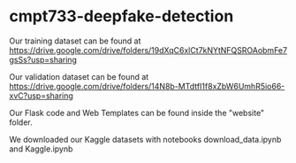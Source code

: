 # cmpt733-deepfake-detection


Our training dataset can be found at https://drive.google.com/drive/folders/19dXqC6xlCt7kNYtNFQSROAobmFe7gsSs?usp=sharing

Our validation dataset can be found at https://drive.google.com/drive/folders/14N8b-MTdtfI1f8xZbW6UmhR5io66-xvC?usp=sharing

Our Flask code and Web Templates can be found inside the "website" folder.

We downloaded our Kaggle datasets with notebooks download_data.ipynb and Kaggle.ipynb


